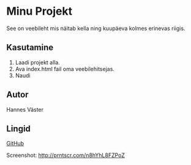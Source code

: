 # Minu Projekt

See on veebileht mis näitab kella ning kuupäeva kolmes erinevas riigis.

## Kasutamine

1. Laadi projekt alla.
2. Ava index.html fail oma veebilehitsejas.
3. Naudi 

## Autor

Hannes Väster

## Lingid

[GitHub](https://github.com/eesrakendused-2024/kodutoo-1)

Screenshot: http://prntscr.com/n8hYhL8FZPoZ

